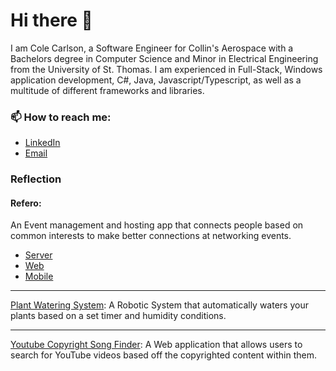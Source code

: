 # Hi there 👋

I am Cole Carlson, a Software Engineer for Collin's Aerospace with a Bachelors degree in Computer Science and Minor in Electrical Engineering from the University of St. Thomas.  I am experienced in Full-Stack, Windows application development, C#, Java, Javascript/Typescript, as well as a multitude of different frameworks and libraries.

### 📫 How to reach me:
- [LinkedIn](https://www.linkedin.com/in/coletcarlson/)
- [Email](colethomascarlson@gmail.com)

### Reflection

#### Refero:
An Event management and hosting app that connects people based on common interests to make better connections at networking events.
- [Server](https://github.com/ReferoTeam/Refero-Server)
- [Web](https://github.com/ReferoTeam/Refero-Web)
- [Mobile](https://github.com/ReferoTeam/Refero-Native)

<hr>

[Plant Watering System](https://github.com/coletcarlson/Plant-Watering-System):
A Robotic System that automatically waters your plants based on a set timer and humidity conditions.

<hr>

[Youtube Copyright Song Finder](https://github.com/coletcarlson/YoutubeSongFinder):
A Web application that allows users to search for YouTube videos based off the copyrighted content within them.

